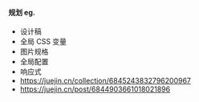 #### 规划 eg.

- 设计稿
- 全局 CSS 变量
- 图片规格
- 全局配置
- 响应式
- https://juejin.cn/collection/6845243832796200967
- https://juejin.cn/post/6844903661018021896
